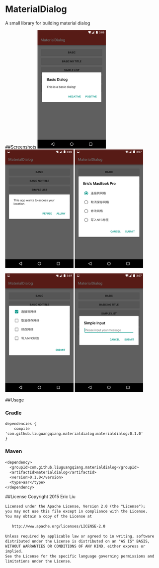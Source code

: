 # MaterialDialog
A small library for building material dialog

##Screenshots
<img src="arts/1.png" width="220" height="380" />
<img src="arts/2.png" width="220" height="380" />
<img src="arts/3.png" width="220" height="380" />

<img src="arts/4.png" width="220" height="380" />
<img src="arts/5.png" width="220" height="380" />

##Usage
### Gradle
```
dependencies {
    compile 'com.github.liuguangqiang.materialdialog:materialdialog:0.1.0'
}
```

### Maven
```
<dependency>
  <groupId>com.github.liuguangqiang.materialdialog</groupId>
  <artifactId>materialdialog</artifactId>
  <version>0.1.0</version>
  <type>aar</type>
</dependency>
```

##License
    Copyright 2015 Eric Liu

    Licensed under the Apache License, Version 2.0 (the "License");
    you may not use this file except in compliance with the License.
    You may obtain a copy of the License at

       http://www.apache.org/licenses/LICENSE-2.0

    Unless required by applicable law or agreed to in writing, software
    distributed under the License is distributed on an "AS IS" BASIS,
    WITHOUT WARRANTIES OR CONDITIONS OF ANY KIND, either express or implied.
    See the License for the specific language governing permissions and
    limitations under the License.